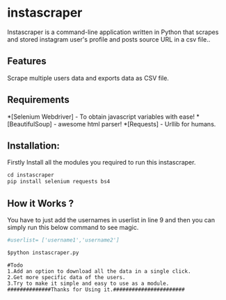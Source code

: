 # instascraper
Instascraper is a command-line application written in Python that scrapes and stored instagram user's profile and posts source URL in a csv file..


## Features
Scrape multiple users data and exports data as CSV file.

## Requirements
*[Selenium Webdriver] - To obtain javascript variables with ease!
*[BeautifulSoup] - awesome html parser!
*[Requests] - Urllib for humans.


## Installation:
Firstly Install all the modules you required to run this instascraper.
```python
cd instascraper
pip install selenium requests bs4
```

## How it Works ? 
You have to just add the usernames in userlist in line 9 and then you can simply run this below command to see magic.
```python
#userlist= ['username1','username2']

$python instascraper.py
```

```
#Todo
1.Add an option to download all the data in a single click.
2.Get more specific data of the users.
3.Try to make it simple and easy to use as a module.
##############Thanks for Using it.#######################
